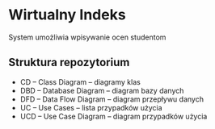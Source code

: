Wirtualny Indeks
================
System umożliwia wpisywanie ocen studentom

Struktura repozytorium
----------------------
- CD – Class Diagram – diagramy klas
- DBD – Database Diagram – diagram bazy danych
- DFD – Data Flow Diagram – diagram przepływu danych
- UC – Use Cases – lista przypadków użycia
- UCD – Use Case Diagram – diagram przypadków użycia

